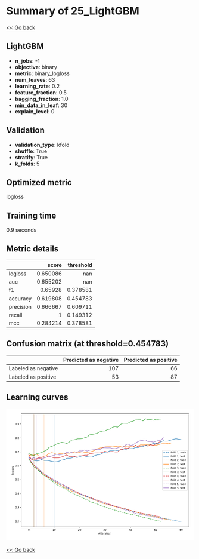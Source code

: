 # Summary of 25_LightGBM

[<< Go back](../README.md)


## LightGBM
- **n_jobs**: -1
- **objective**: binary
- **metric**: binary_logloss
- **num_leaves**: 63
- **learning_rate**: 0.2
- **feature_fraction**: 0.5
- **bagging_fraction**: 1.0
- **min_data_in_leaf**: 30
- **explain_level**: 0

## Validation
 - **validation_type**: kfold
 - **shuffle**: True
 - **stratify**: True
 - **k_folds**: 5

## Optimized metric
logloss

## Training time

0.9 seconds

## Metric details
|           |    score |   threshold |
|:----------|---------:|------------:|
| logloss   | 0.650086 |  nan        |
| auc       | 0.655202 |  nan        |
| f1        | 0.65928  |    0.378581 |
| accuracy  | 0.619808 |    0.454783 |
| precision | 0.666667 |    0.609711 |
| recall    | 1        |    0.149312 |
| mcc       | 0.284214 |    0.378581 |


## Confusion matrix (at threshold=0.454783)
|                     |   Predicted as negative |   Predicted as positive |
|:--------------------|------------------------:|------------------------:|
| Labeled as negative |                     107 |                      66 |
| Labeled as positive |                      53 |                      87 |

## Learning curves
![Learning curves](learning_curves.png)

[<< Go back](../README.md)
